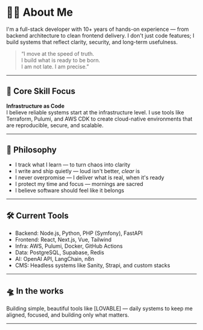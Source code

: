 # 👨‍💻 About Me

I'm a full-stack developer with 10+ years of hands-on experience — from backend architecture to clean frontend delivery. I don't just code features; I build systems that reflect clarity, security, and long-term usefulness.

> “I move at the speed of truth.  
> I build what is ready to be born.  
> I am not late. I am precise.”

---

## 🧠 Core Skill Focus

**Infrastructure as Code**  
I believe reliable systems start at the infrastructure level. I use tools like Terraform, Pulumi, and AWS CDK to create cloud-native environments that are reproducible, secure, and scalable.

---

## 🌱 Philosophy

- I track what I learn — to turn chaos into clarity  
- I write and ship quietly — loud isn't better, *clear* is  
- I never overpromise — I deliver what is real, when it's ready  
- I protect my time and focus — mornings are sacred  
- I believe software should feel like it belongs  

---

## 🛠 Current Tools

- Backend: Node.js, Python, PHP (Symfony), FastAPI  
- Frontend: React, Next.js, Vue, Tailwind  
- Infra: AWS, Pulumi, Docker, GitHub Actions  
- Data: PostgreSQL, Supabase, Redis  
- AI: OpenAI API, LangChain, n8n  
- CMS: Headless systems like Sanity, Strapi, and custom stacks

---

## 🛸 In the works

Building simple, beautiful tools like [LOVABLE] — daily systems to keep me aligned, focused, and building only what matters.

---
